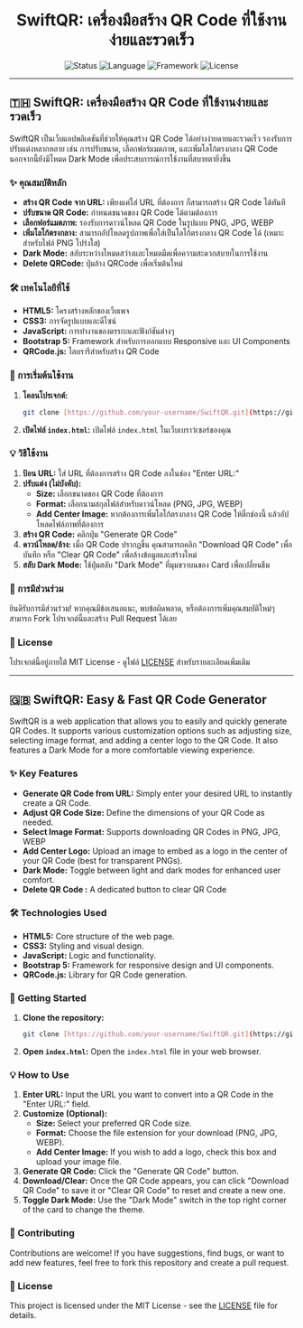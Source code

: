 <div align="center">
  <h1>SwiftQR: เครื่องมือสร้าง QR Code ที่ใช้งานง่ายและรวดเร็ว</h1>
  <p>
    <img src="https://img.shields.io/badge/Status-Completed-brightgreen?style=for-the-badge&logo=github" alt="Status"/>
    <img src="https://img.shields.io/badge/Language-HTML%2FCSS%2FJavaScript-blue?style=for-the-badge&logo=javascript" alt="Language"/>
    <img src="https://img.shields.io/badge/Framework-Bootstrap_5-purple?style=for-the-badge&logo=bootstrap" alt="Framework"/>
    <img src="https://img.shields.io/badge/License-MIT-lightgrey?style=for-the-badge&logo=github" alt="License"/>
  </p>
</div>

---

## 🇹🇭 SwiftQR: เครื่องมือสร้าง QR Code ที่ใช้งานง่ายและรวดเร็ว

SwiftQR เป็นเว็บแอปพลิเคชันที่ช่วยให้คุณสร้าง QR Code ได้อย่างง่ายดายและรวดเร็ว รองรับการปรับแต่งหลากหลาย เช่น การปรับขนาด, เลือกฟอร์แมตภาพ, และเพิ่มโลโก้ตรงกลาง QR Code นอกจากนี้ยังมีโหมด Dark Mode เพื่อประสบการณ์การใช้งานที่สบายตายิ่งขึ้น

### ✨ คุณสมบัติหลัก

* **สร้าง QR Code จาก URL:** เพียงแค่ใส่ URL ที่ต้องการ ก็สามารถสร้าง QR Code ได้ทันที
* **ปรับขนาด QR Code:** กำหนดขนาดของ QR Code ได้ตามต้องการ
* **เลือกฟอร์แมตภาพ:** รองรับการดาวน์โหลด QR Code ในรูปแบบ PNG, JPG, WEBP
* **เพิ่มโลโก้ตรงกลาง:** สามารถอัปโหลดรูปภาพเพื่อใส่เป็นโลโก้ตรงกลาง QR Code ได้ (เหมาะสำหรับไฟล์ PNG โปร่งใส)
* **Dark Mode:** สลับระหว่างโหมดสว่างและโหมดมืดเพื่อความสะดวกสบายในการใช้งาน
* **Delete QRCode:** ปุ่มล้าง QRCode เพื่อเริ่มต้นใหม่

### 🛠️ เทคโนโลยีที่ใช้

* **HTML5:** โครงสร้างหลักของเว็บเพจ
* **CSS3:** การจัดรูปแบบและดีไซน์
* **JavaScript:** การทำงานของตรรกะและฟังก์ชันต่างๆ
* **Bootstrap 5:** Framework สำหรับการออกแบบ Responsive และ UI Components
* **QRCode.js:** ไลบรารีสำหรับสร้าง QR Code


### 🚀 การเริ่มต้นใช้งาน

1.  **โคลนโปรเจกต์:**
    ```bash
    git clone [https://github.com/your-username/SwiftQR.git](https://github.com/your-username/SwiftQR.git)
    ```
2.  **เปิดไฟล์ `index.html`:**
    เปิดไฟล์ `index.html` ในเว็บเบราว์เซอร์ของคุณ

### 💡 วิธีใช้งาน

1.  **ป้อน URL:** ใส่ URL ที่ต้องการสร้าง QR Code ลงในช่อง "Enter URL:"
2.  **ปรับแต่ง (ไม่บังคับ):**
    * **Size:** เลือกขนาดของ QR Code ที่ต้องการ
    * **Format:** เลือกนามสกุลไฟล์สำหรับดาวน์โหลด (PNG, JPG, WEBP)
    * **Add Center Image:** หากต้องการเพิ่มโลโก้ตรงกลาง QR Code ให้ติ๊กช่องนี้ แล้วอัปโหลดไฟล์ภาพที่ต้องการ
3.  **สร้าง QR Code:** คลิกปุ่ม "Generate QR Code"
4.  **ดาวน์โหลด/ล้าง:** เมื่อ QR Code ปรากฏขึ้น คุณสามารถคลิก "Download QR Code" เพื่อบันทึก หรือ "Clear QR Code" เพื่อล้างข้อมูลและสร้างใหม่
5.  **สลับ Dark Mode:** ใช้ปุ่มสลับ "Dark Mode" ที่มุมขวาบนของ Card เพื่อเปลี่ยนธีม

### 🤝 การมีส่วนร่วม

ยินดีรับการมีส่วนร่วม! หากคุณมีข้อเสนอแนะ, พบข้อผิดพลาด, หรือต้องการเพิ่มคุณสมบัติใหม่ๆ สามารถ Fork โปรเจกต์นี้และสร้าง Pull Request ได้เลย

### 📄 License

โปรเจกต์นี้อยู่ภายใต้ MIT License - ดูไฟล์ [LICENSE](LICENSE) สำหรับรายละเอียดเพิ่มเติม

---

## 🇬🇧 SwiftQR: Easy & Fast QR Code Generator

SwiftQR is a web application that allows you to easily and quickly generate QR Codes. It supports various customization options such as adjusting size, selecting image format, and adding a center logo to the QR Code. It also features a Dark Mode for a more comfortable viewing experience.

### ✨ Key Features

* **Generate QR Code from URL:** Simply enter your desired URL to instantly create a QR Code.
* **Adjust QR Code Size:** Define the dimensions of your QR Code as needed.
* **Select Image Format:** Supports downloading QR Codes in PNG, JPG, WEBP
* **Add Center Logo:** Upload an image to embed as a logo in the center of your QR Code (best for transparent PNGs).
* **Dark Mode:** Toggle between light and dark modes for enhanced user comfort.
* **Delete QR Code :** A dedicated button to clear  QR Code

### 🛠️ Technologies Used

* **HTML5:** Core structure of the web page.
* **CSS3:** Styling and visual design.
* **JavaScript:** Logic and functionality.
* **Bootstrap 5:** Framework for responsive design and UI components.
* **QRCode.js:** Library for QR Code generation.

### 🚀 Getting Started

1.  **Clone the repository:**
    ```bash
    git clone [https://github.com/your-username/SwiftQR.git](https://github.com/your-username/SwiftQR.git)
    ```
2.  **Open `index.html`:**
    Open the `index.html` file in your web browser.

### 💡 How to Use

1.  **Enter URL:** Input the URL you want to convert into a QR Code in the "Enter URL:" field.
2.  **Customize (Optional):**
    * **Size:** Select your preferred QR Code size.
    * **Format:** Choose the file extension for your download (PNG, JPG, WEBP).
    * **Add Center Image:** If you wish to add a logo, check this box and upload your image file.
3.  **Generate QR Code:** Click the "Generate QR Code" button.
4.  **Download/Clear:** Once the QR Code appears, you can click "Download QR Code" to save it or "Clear QR Code" to reset and create a new one.
5.  **Toggle Dark Mode:** Use the "Dark Mode" switch in the top right corner of the card to change the theme.

### 🤝 Contributing

Contributions are welcome! If you have suggestions, find bugs, or want to add new features, feel free to fork this repository and create a pull request.

### 📄 License

This project is licensed under the MIT License - see the [LICENSE](LICENSE) file for details.

